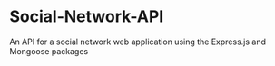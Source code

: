 # Social-Network-API
An API for a social network web application using the Express.js and Mongoose packages
